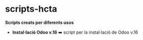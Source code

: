 # scripts-hcta
**Scripts creats per diferents usos**
 
- **Instal·lació Odoo v.16** ➡️ script per la instal·lació de Odoo v.16
